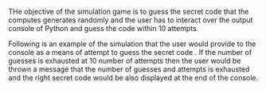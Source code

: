 THe objective of the simulation game is to guess the secret code that the computes generates randomly and the user has to interact over the output console of Python and guess the code within 10 attempts.

Following is an example of the simulation that the user would provide to the console as a means of attempt to guess the secret code . 
If the number of guesses is exhausted at 10 number of attempts then the user would be thrown a message that the number of guesses and attempts is exhausted and the right secret code would be also displayed at the end of the console.
